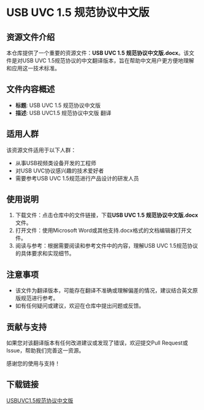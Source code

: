 # USB UVC 1.5 规范协议中文版

## 资源文件介绍

本仓库提供了一个重要的资源文件：**USB UVC 1.5 规范协议中文版.docx**。该文件是对USB UVC 1.5规范协议的中文翻译版本，旨在帮助中文用户更方便地理解和应用这一技术标准。

## 文件内容概述

- **标题**: USB UVC 1.5 规范协议中文版
- **描述**: USB UVC1.5 规范协议中文版 翻译

## 适用人群

该资源文件适用于以下人群：

- 从事USB视频类设备开发的工程师
- 对USB UVC协议感兴趣的技术爱好者
- 需要参考USB UVC 1.5规范进行产品设计的研发人员

## 使用说明

1. 下载文件：点击仓库中的文件链接，下载**USB UVC 1.5 规范协议中文版.docx**文件。
2. 打开文件：使用Microsoft Word或其他支持.docx格式的文档编辑器打开文件。
3. 阅读与参考：根据需要阅读和参考文件中的内容，理解USB UVC 1.5规范协议的具体要求和实现细节。

## 注意事项

- 该文件为翻译版本，可能存在翻译不准确或理解偏差的情况，建议结合英文原版规范进行参考。
- 如有任何疑问或建议，欢迎在仓库中提出问题或反馈。

## 贡献与支持

如果您对该翻译版本有任何改进建议或发现了错误，欢迎提交Pull Request或Issue，帮助我们完善这一资源。

感谢您的使用与支持！

## 下载链接

[USBUVC1.5规范协议中文版](https://pan.quark.cn/s/c65e9b2ffcb3)